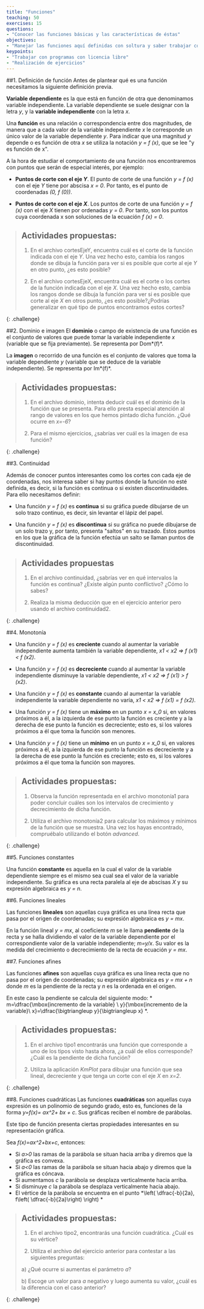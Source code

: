 ```yaml
---
title: "Funciones"
teaching: 50
exercises: 15
questions: 
- "Conocer las funciones básicas y las características de éstas"
objectives: 
- "Manejar las funciones aquí definidas con soltura y saber trabajar con determinados programas de licencia libre"
keypoints: 
- "Trabajar con programas con licencia libre"
- "Realización de ejercicios"
---
```


##1. Definición de función
Antes de plantear qué es una función necesitamos la siguiente definición previa.

**Variable dependiente** es la que está en función de otra que denominamos variable independiente. La variable dependiente se suele designar con la letra *y*, y la **variable independiente** con la letra *x*.

Una **función** es una relación o correspondencia entre dos magnitudes, de manera que a cada valor de la variable independiente *x* le corresponde un único valor de la variable dependiente *y*. Para indicar que una magnitud *y* depende o es función de otra *x* se utiliza la notación *y = f (x)*, que se lee "y es función de x".

A la hora de estudiar el comportamiento de una función nos encontraremos con puntos que serán de especial interés, por ejemplo:

- **Puntos de corte con el eje _Y_**. El punto de corte de una función *y = f (x)* con el eje *Y* tiene por abscisa *x = 0*. Por tanto, es el punto de coordenadas *(0, f (0))*.

- **Puntos de corte con el eje _X_**. Los puntos de corte de una función *y = f (x)* con el eje *X* tienen por ordenadas *y = 0*. Por tanto, son los puntos cuya coordenada x son soluciones de la ecuación *f (x) = 0*.


> 
> ## Actividades propuestas:
> 
> 1. En el archivo cortesEjeY, encuentra cuál es el corte de la función  indicada con el eje *Y*. Una vez hecho esto, cambia los rangos donde se dibuja la función para ver si es posible que corte al eje *Y* en otro punto, ¿es esto posible?
>	
> 2. En el archivo cortesEjeX, encuentra cuál es el corte o los cortes de la función indicada con el eje *X*. Una vez hecho esto, cambia los rangos donde se dibuja la función para ver si es posible que corte al eje *X* en otros punto, ¿es esto posible?¿Podrías generalizar en qué tipo de puntos encontramos estos cortes?
> 
{: .challenge}

##2. Dominio e imagen 
El **dominio** o campo de existencia de una función es el conjunto de valores que puede tomar la variable independiente
*x* (variable que se fija previamente). Se representa por Dom*(f)*.

La **imagen** o recorrido de una función es el conjunto de valores que toma la variable dependiente *y* (variable
que se deduce de la variable independiente). Se representa por Im*(f)*.

> 
> ## Actividades propuestas:
> 
> 1. En el archivo dominio, intenta deducir cuál es el dominio de la función que se presenta. Para ello presta especial atención al rango de valores en los que hemos pintado dicha función. ¿Qué ocurre en *x=-6*?
>	
> 2. Para el mismo ejercicios, ¿sabrías ver cuál es la imagen de esa función?
> 
{: .challenge}


##3. Continuidad

Además de conocer puntos interesantes como los cortes con cada eje de coordenadas, nos interesa saber si hay puntos donde la función no esté definida, es decir, si la función es continua o si existen discontinuidades. Para ello necesitamos definir:

- Una función *y = f (x)* es **continua** si su gráfica puede dibujarse de un solo trazo continuo, es decir, sin levantar el lápiz del papel.

- Una función *y = f (x)* es **discontinua** si su gráfica no puede dibujarse de un solo trazo y, por tanto, presenta "saltos" en su trazado. Estos puntos en los que la gráfica de la función efectúa un salto se llaman puntos de discontinuidad.

> 
> ## Actividades propuestas
> 
> 1. En el archivo continuidad, ¿sabrías ver en qué intervalos la función es continua? ¿Existe algún punto conflictivo? ¿Cómo lo sabes?
>	
> 2. Realiza la misma deducción que en el ejercicio anterior pero usando el archivo continuidad2.
> 
{: .challenge}


##4. Monotonía 

- Una función *y = f (x)* es **creciente** cuando al aumentar la variable independiente aumenta también la variable dependiente,  *x1 < x2 => f (x1) < f (x2)*. 

- Una función *y = f (x)* es **decreciente** cuando al aumentar la variable independiente disminuye la variable dependiente, *x1 < x2 => f (x1) > f (x2)*.

- Una función *y = f (x)* es **constante** cuando al aumentar la variable independiente la variable dependiente
no varía, *x1 < x2 => f (x1) = f (x2)*.

- Una función *y = f (x)* tiene un **máximo** en un punto *x = x_0* si, en valores próximos a él, a la izquierda de ese punto la función es creciente y a la derecha de ese punto la función es decreciente; esto es, si los valores próximos a él que toma la función son menores.

- Una función *y = f (x)* tiene un **mínimo** en un punto *x = x_0* si, en valores próximos a él, a la izquierda de ese punto la función es decreciente y a la derecha de ese punto la función es creciente; esto es, si los valores próximos a él que toma la función son mayores.

> 
> ## Actividades propuestas:
> 
> 1. Observa la función representada en el archivo monotonía1 para poder concluir cuáles son los intervalos de crecimiento y decrecimiento de dicha función.
>	
> 2. Utiliza el archivo monotonía2 para calcular los máximos y mínimos de la función que se muestra. Una vez los hayas encontrado, compruébalo utilizando el botón *advanced*.
> 
{: .challenge}

##5. Funciones constantes

Una función **constante** es aquella en la cual el valor de la variable dependiente siempre es el mismo sea cual sea el valor de la variable independiente. Su gráfica es una recta paralela al eje de abscisas *X* y su expresión algebraica es *y = n*.


##6. Funciones lineales

Las funciones **lineales** son aquellas cuya gráfica es una línea recta que pasa por el origen de coordenadas; su expresión algebraica es *y = mx*.

En la función lineal *y = mx*, al coeficiente *m* se le llama **pendiente** de la recta y se halla dividiendo el valor de la variable dependiente por el correspondiente valor de la variable
independiente; *m=y/x*.
Su valor es la medida del crecimiento o decrecimiento de la recta de ecuación *y = mx*.

##7. Funciones afines

Las funciones **afines** son aquellas cuya gráfica es una línea recta que no pasa por el origen de coordenadas; su expresión algebraica es *y = mx + n* donde *m* es la pendiente de la recta y *n* es la ordenada en el origen.

En este caso la pendiente se calcula del siguiente modo: * m=\dfrac{\mbox{incremento de la variable} \ y}{\mbox{incremento de la variable}\  x}=\dfrac{\bigtriangleup y}{\bigtriangleup x} *.

> 
> ## Actividades propuestas:
> 
> 1. En el archivo tipo1 encontrarás una función que corresponde a uno de los tipos visto hasta ahora, ¿a cuál de ellos corresponde?¿Cuál es la pendiente de dicha función? 
>	
> 2. Utiliza la aplicación *KmPlot* para dibujar una función que sea lineal, decreciente y que tenga un corte con el eje *X* en *x=2*.
> 
{: .challenge}

##8. Funciones cuadráticas
Las funciones **cuadráticas** son aquellas cuya expresión es un polinomio de segundo grado, esto es, funciones de la forma *y=f(x)= ax^2+ bx + c*. Sus gráficas reciben el nombre de parábolas.

Este tipo de función presenta ciertas propiedades interesantes en su representación gráfica.

Sea *f(x)=ax^2+bx+c*, entonces:

- Si _a>0_ las ramas de la parábola se situan hacia arriba y diremos que la gráfica es convexa.
- Si _a<0_ las ramas de la parábola se situan hacia abajo y diremos que la gráfica es cóncava.
- Si aumentamos *c* la parábola se desplaza verticalmente hacia arriba.
- Si disminuye *c* la parábola se desplaza verticalmente hacia abajo.
- El vértice de la parábola se encuentra en el punto *\left( \dfrac{-b}{2a}, f\left( \dfrac{-b}{2a}\right) \right) *

> 
> ## Actividades propuestas:
> 
> 1. En el archivo tipo2, encontrarás una función cuadrática. ¿Cuál es su vértice?
>	
> 2. Utiliza el archivo del ejercicio anterior para contestar a las siguientes preguntas:
> 
> a) ¿Qué ocurre si aumentas el parámetro *a*?
> 
> b) Escoge un valor para *a* negativo y luego aumenta su valor, ¿cuál es la diferencia con el caso anterior?
> 
{: .challenge}


